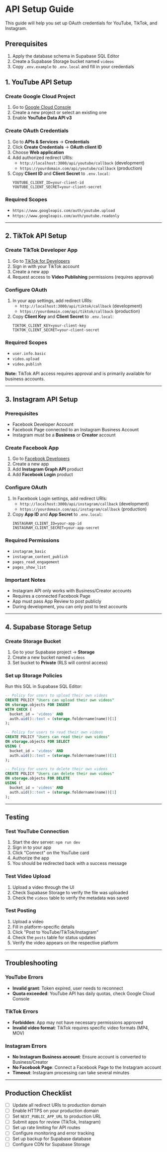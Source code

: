 # API Setup Guide

This guide will help you set up OAuth credentials for YouTube, TikTok, and Instagram.

## Prerequisites

1. Apply the database schema in Supabase SQL Editor
2. Create a Supabase Storage bucket named `videos`
3. Copy `.env.example` to `.env.local` and fill in your credentials

## 1. YouTube API Setup

### Create Google Cloud Project
1. Go to [Google Cloud Console](https://console.cloud.google.com/)
2. Create a new project or select an existing one
3. Enable **YouTube Data API v3**

### Create OAuth Credentials
1. Go to **APIs & Services** → **Credentials**
2. Click **Create Credentials** → **OAuth client ID**
3. Choose **Web application**
4. Add authorized redirect URIs:
   - `http://localhost:3000/api/youtube/callback` (development)
   - `https://yourdomain.com/api/youtube/callback` (production)
5. Copy **Client ID** and **Client Secret** to `.env.local`:
   ```
   YOUTUBE_CLIENT_ID=your-client-id
   YOUTUBE_CLIENT_SECRET=your-client-secret
   ```

### Required Scopes
- `https://www.googleapis.com/auth/youtube.upload`
- `https://www.googleapis.com/auth/youtube.readonly`

---

## 2. TikTok API Setup

### Create TikTok Developer App
1. Go to [TikTok for Developers](https://developers.tiktok.com/)
2. Sign in with your TikTok account
3. Create a new app
4. Request access to **Video Publishing** permissions (requires approval)

### Configure OAuth
1. In your app settings, add redirect URIs:
   - `http://localhost:3000/api/tiktok/callback` (development)
   - `https://yourdomain.com/api/tiktok/callback` (production)
2. Copy **Client Key** and **Client Secret** to `.env.local`:
   ```
   TIKTOK_CLIENT_KEY=your-client-key
   TIKTOK_CLIENT_SECRET=your-client-secret
   ```

### Required Scopes
- `user.info.basic`
- `video.upload`
- `video.publish`

**Note:** TikTok API access requires approval and is primarily available for business accounts.

---

## 3. Instagram API Setup

### Prerequisites
- Facebook Developer Account
- Facebook Page connected to an Instagram Business Account
- Instagram must be a **Business** or **Creator** account

### Create Facebook App
1. Go to [Facebook Developers](https://developers.facebook.com/)
2. Create a new app
3. Add **Instagram Graph API** product
4. Add **Facebook Login** product

### Configure OAuth
1. In Facebook Login settings, add redirect URIs:
   - `http://localhost:3000/api/instagram/callback` (development)
   - `https://yourdomain.com/api/instagram/callback` (production)
2. Copy **App ID** and **App Secret** to `.env.local`:
   ```
   INSTAGRAM_CLIENT_ID=your-app-id
   INSTAGRAM_CLIENT_SECRET=your-app-secret
   ```

### Required Permissions
- `instagram_basic`
- `instagram_content_publish`
- `pages_read_engagement`
- `pages_show_list`

### Important Notes
- Instagram API only works with Business/Creator accounts
- Requires a connected Facebook Page
- App must pass App Review to post publicly
- During development, you can only post to test accounts

---

## 4. Supabase Storage Setup

### Create Storage Bucket
1. Go to your Supabase project → **Storage**
2. Create a new bucket named `videos`
3. Set bucket to **Private** (RLS will control access)

### Set up Storage Policies
Run this SQL in Supabase SQL Editor:

```sql
-- Policy for users to upload their own videos
CREATE POLICY "Users can upload their own videos"
ON storage.objects FOR INSERT
WITH CHECK (
  bucket_id = 'videos' AND
  auth.uid()::text = (storage.foldername(name))[1]
);

-- Policy for users to read their own videos
CREATE POLICY "Users can read their own videos"
ON storage.objects FOR SELECT
USING (
  bucket_id = 'videos' AND
  auth.uid()::text = (storage.foldername(name))[1]
);

-- Policy for users to delete their own videos
CREATE POLICY "Users can delete their own videos"
ON storage.objects FOR DELETE
USING (
  bucket_id = 'videos' AND
  auth.uid()::text = (storage.foldername(name))[1]
);
```

---

## Testing

### Test YouTube Connection
1. Start the dev server: `npm run dev`
2. Sign in to your app
3. Click "Connect" on the YouTube card
4. Authorize the app
5. You should be redirected back with a success message

### Test Video Upload
1. Upload a video through the UI
2. Check Supabase Storage to verify the file was uploaded
3. Check the `videos` table to verify the metadata was saved

### Test Posting
1. Upload a video
2. Fill in platform-specific details
3. Click "Post to YouTube/TikTok/Instagram"
4. Check the `posts` table for status updates
5. Verify the video appears on the respective platform

---

## Troubleshooting

### YouTube Errors
- **Invalid grant**: Token expired, user needs to reconnect
- **Quota exceeded**: YouTube API has daily quotas, check Google Cloud Console

### TikTok Errors
- **Forbidden**: App may not have necessary permissions approved
- **Invalid video format**: TikTok requires specific video formats (MP4, MOV)

### Instagram Errors
- **No Instagram Business account**: Ensure account is converted to Business/Creator
- **No Facebook Page**: Connect a Facebook Page to the Instagram account
- **Timeout**: Instagram processing can take several minutes

---

## Production Checklist

- [ ] Update all redirect URIs to production domain
- [ ] Enable HTTPS on your production domain
- [ ] Set `NEXT_PUBLIC_APP_URL` to production URL
- [ ] Submit apps for review (TikTok, Instagram)
- [ ] Set up rate limiting for API routes
- [ ] Configure monitoring and error tracking
- [ ] Set up backup for Supabase database
- [ ] Configure CDN for Supabase Storage
